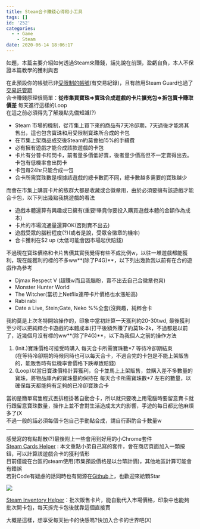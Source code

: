 ```yaml
---
title: Steam合卡賺錢心得和小工具
tags: []
id: '252'
categories:
  - - Game
    - Steam
date: 2020-06-14 18:06:17
---
```


如題，本篇主要介紹如何透過Steam來賺錢，話先說在前頭，盈虧自負，本人不保證本篇教學的獲利與否

在此預設你的帳號已非[受限制的帳號](https://support.steampowered.com/kb_article.php?ref=3330-IAGK-7663)(有交易紀錄)，且有啟用Steam Guard也過了[交易託管期](https://support.steampowered.com/kb_article.php?ref=1047-edfm-2932&l=traditional%20chinese#itemhold)  
合卡賺錢原理很簡單：**從市集買寶珠=>寶珠合成遊戲的卡片擴充包=>拆包賣卡賺取價差** 每天進行這樣的Loop  
在這之前必須得先了解幾點先備知識(?)
<!-- more -->
*   Steam 市場的機制，從市集上買下來的商品有7天冷卻期，7天過後才能將其售出，這也包含寶珠和用受限制寶珠所合成的卡包
*   在市集上架商品成交後Steam約莫會抽15%的手續費
*   必有擁有遊戲才能合成該款遊戲的卡包
*   卡片有分普卡和閃卡，前者量多價低好賣，後者量少價高但不一定賣得出去。卡包有低機率會出閃卡
*   卡包每24hr只能合成一包
*   合卡所需寶珠數是根據該遊戲的總卡數而不同，總卡數越多需要的寶珠越少

  

  

而會在市集上購買卡片的族群大都是收藏或合徽章用，由於必須要擁有該遊戲才能合卡包，以下列出幾點我挑遊戲的看法

*   遊戲本體還算有興趣或已擁有(重要!畢竟你要投入購買遊戲本體的金額作為成本)
*   卡片的市場流通量還算OK(否則賣不出去)
*   遊戲受眾的腦粉程度(?)(或者是說，受眾合徽章的機率)
*   合卡獲利在$2 up (太低可能會因市場起伏賠錢)  
    

不過現在寶珠價格和卡片售價其實我覺得有些不成比例w，以往一堆遊戲都能獲利，現在能獲利的標的不多ww**(除了P4G)**，以下列出幾款我以前有在合的遊戲作為參考

*   Djmax Respect V (超賺w而且我腦粉，賣不出去自己合徽章也爽)
*   Monster Hunter World
*   The Witcher(當初上Netflix連帶卡片價格也水漲船高)
*   Rabi rabi
*   Date a Live, Stein;Gate, Neko %%全套(沒興趣，純粹合卡  
    

  

  


我約莫是上次冬特開始操作的，印象中當初計算一天獲利約20-30twd, 最後獲利至少可以把純粹合卡遊戲的本體成本(打平後額外賺了約莫1k-2k，不過都是以前了，近幾個月沒有標的ww**(除了P4G)**，以下為我個人之前的操作方法

1.  (Init.)寶珠價格可接受時購入 每天合卡所需寶珠數\*7 等待冷卻期結束  
    (在等待冷卻期的時候同時也可以每天合卡，不過合完的卡包是不能上架販售的，能販售時有低機率會價格下跌導致賠錢)
2.  (Loop)以當日寶珠價格計算獲利，合卡並馬上上架販售，並購入差不多數量的寶珠，將物品庫內的寶珠量約保持在 每天合卡所需寶珠數\*7 左右的數量，以確保每天都能夠有足夠的已冷卻寶珠合卡

當初是簡單寫隻程式丟排程掛著自動合卡，所以就只要晚上用電腦時要留意賣卡就行跟留意寶珠數量，操作上並不會對生活造成太大的影響，手遊的每日都比他麻煩多了(X  
不過一般的話必須每個卡包自己手動點合成，請自行斟酌合卡數量w

* * *

感覺寫的有點鬆散(?)最後附上一些會用到好用的小Chrome套件  
[Steam Cards Helper](https://chrome.google.com/webstore/detail/steam-cards-helper/fcjodomkmeimmpmhlnnpgjfjlpbnmohd) : 本文重點小弟自己寫的套件，會在商店頁面加入一顆按鈕，可以計算該遊戲合卡的獲利情形  
目前僅能在台區的steam使用(市集預設價格是以台幣計價)，其他地區計算可能會有錯誤  
若對Code有疑慮的話同時也有開源在[Github](https://github.com/www10177/SteamCardsHelper)上，也歡迎來給顆Star

![](https://od.ristw.dev/?/2020/SteamCardHelper/p4g.jpg)

[Steam Inventory Helper](https://chrome.google.com/webstore/detail/steam-inventory-helper/cmeakgjggjdlcpncigglobpjbkabhmjl)：批次販售卡片，能自動代入市場價格，印象中也能夠批次開卡包，每天拆完卡包後就靠這個直接賣

大概是這樣，想享受每天抽卡的快感嗎?快加入合卡的世界吧(X)